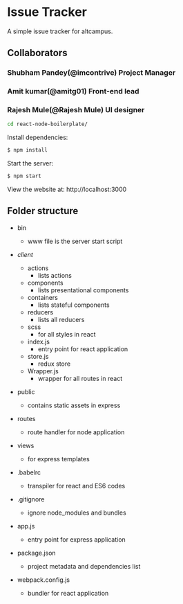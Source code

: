 # Issue Tracker
A simple issue tracker for altcampus. 

## Collaborators

### Shubham Pandey(@imcontrive) Project Manager
### Amit kumar(@amitg01) Front-end lead
### Rajesh Mule(@Rajesh Mule)  UI designer


```bash
cd react-node-boilerplate/
```

  Install dependencies:

```bash
$ npm install
```

  Start the server:

```bash
$ npm start
```

  View the website at: http://localhost:3000

## Folder structure
- bin
  - www file is the server start script 
- *client*
    - actions
      - lists actions
    - components
      - lists presentational components
    - containers
      - lists stateful components
    - reducers
      - lists all reducers
    - scss
      - for all styles in react
    - index.js
      - entry point for react application
    - store.js
      - redux store
    - Wrapper.js
      - wrapper for all routes in react

- public
    - contains static assets in express

- routes
    - route handler for node application

- views
    - for express templates

- .babelrc
    - transpiler for react and ES6 codes

- .gitignore
    - ignore node_modules and bundles
  
- app.js
    - entry point for express application

- package.json
    - project metadata and dependencies list

- webpack.config.js
    - bundler for react application
  
